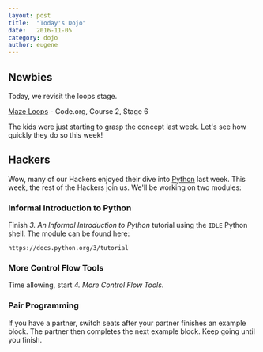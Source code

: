 ```yaml
---
layout: post
title:  "Today's Dojo"
date:   2016-11-05
category: dojo
author: eugene
---
```


## Newbies

Today, we revisit the loops stage.

[Maze Loops][1] - Code.org, Course 2, Stage 6

The kids were just starting to grasp the concept last week. Let's see how quickly they do so this week!

## Hackers

Wow, many of our Hackers enjoyed their dive into [Python][2] last week. This week, the rest of the Hackers join us. We'll be working on two modules:

### Informal Introduction to Python

Finish *3. An Informal Introduction to Python* tutorial using the `IDLE` Python shell. The module can be found here:

`https://docs.python.org/3/tutorial`

### More Control Flow Tools

Time allowing, start *4. More Control Flow Tools*.

### Pair Programming

If you have a partner, switch seats after your partner finishes an example block. The partner then completes the next example block. Keep going until you finish.

[1]: https://studio.code.org/s/course2/stage/6/puzzle/1
[2]: https://www.python.org
